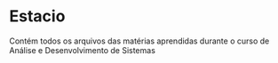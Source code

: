 # Estacio
 Contém todos os arquivos das matérias aprendidas durante o curso de Análise e Desenvolvimento de Sistemas
